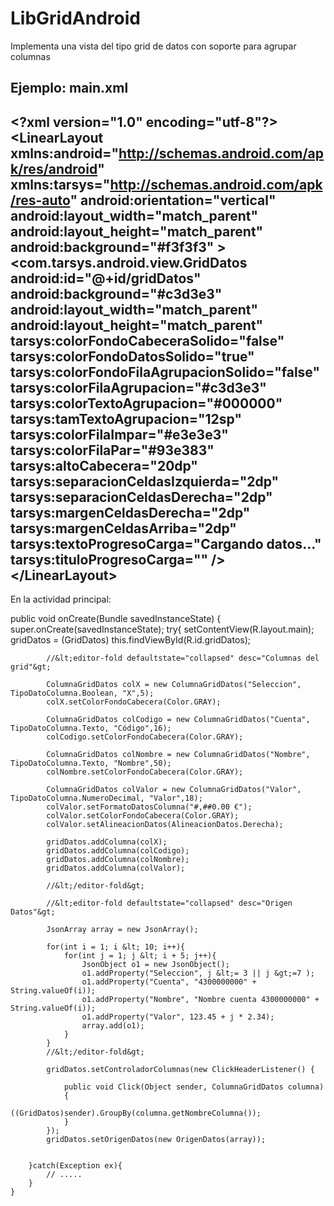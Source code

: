 LibGridAndroid
==============

Implementa una vista del tipo grid de datos con soporte para agrupar columnas

Ejemplo: main.xml
-------------------------------------------------------------------------------------
&lt;?xml version="1.0" encoding="utf-8"?&gt;
&lt;LinearLayout xmlns:android="http://schemas.android.com/apk/res/android"
              xmlns:tarsys="http://schemas.android.com/apk/res-auto"
    android:orientation="vertical"
    android:layout_width="match_parent"
    android:layout_height="match_parent"
    android:background="#f3f3f3"
    &gt;    
&lt;com.tarsys.android.view.GridDatos 
                            android:id="@+id/gridDatos"
                            android:background="#c3d3e3"
                            android:layout_width="match_parent"
                            android:layout_height="match_parent"
                            tarsys:colorFondoCabeceraSolido="false"
                            tarsys:colorFondoDatosSolido="true"
                            tarsys:colorFondoFilaAgrupacionSolido="false"
                            tarsys:colorFilaAgrupacion="#c3d3e3"
                            tarsys:colorTextoAgrupacion="#000000"
                            tarsys:tamTextoAgrupacion="12sp"
                            tarsys:colorFilaImpar="#e3e3e3"
                            tarsys:colorFilaPar="#93e383"
                            tarsys:altoCabecera="20dp"
                            tarsys:separacionCeldasIzquierda="2dp"
                            tarsys:separacionCeldasDerecha="2dp"
                            tarsys:margenCeldasDerecha="2dp"
                            tarsys:margenCeldasArriba="2dp"
                            tarsys:textoProgresoCarga="Cargando datos..."
                            tarsys:tituloProgresoCarga=""
/&gt;
&lt;/LinearLayout&gt;
-------------------------------------------------------------------------------------
En la actividad principal:

public void onCreate(Bundle savedInstanceState)
    {
        super.onCreate(savedInstanceState);
        try{
            setContentView(R.layout.main);
            gridDatos = (GridDatos) this.findViewById(R.id.gridDatos);
            
            //&lt;editor-fold defaultstate="collapsed" desc="Columnas del grid"&gt;
            
            ColumnaGridDatos colX = new ColumnaGridDatos("Seleccion", TipoDatoColumna.Boolean, "X",5);
            colX.setColorFondoCabecera(Color.GRAY);                        
            
            ColumnaGridDatos colCodigo = new ColumnaGridDatos("Cuenta", TipoDatoColumna.Texto, "Código",16);
            colCodigo.setColorFondoCabecera(Color.GRAY);
            
            ColumnaGridDatos colNombre = new ColumnaGridDatos("Nombre", TipoDatoColumna.Texto, "Nombre",50);
            colNombre.setColorFondoCabecera(Color.GRAY);
            
            ColumnaGridDatos colValor = new ColumnaGridDatos("Valor", TipoDatoColumna.NumeroDecimal, "Valor",18);
            colValor.setFormatoDatosColumna("#,##0.00 €");
            colValor.setColorFondoCabecera(Color.GRAY);
            colValor.setAlineacionDatos(AlineacionDatos.Derecha);
            
            gridDatos.addColumna(colX);
            gridDatos.addColumna(colCodigo);
            gridDatos.addColumna(colNombre);
            gridDatos.addColumna(colValor);
            
            //&lt;/editor-fold&gt;
            
            //&lt;editor-fold defaultstate="collapsed" desc="Origen Datos"&gt;
            
            JsonArray array = new JsonArray();
            
            for(int i = 1; i &lt; 10; i++){
                for(int j = 1; j &lt; i + 5; j++){
                    JsonObject o1 = new JsonObject();
                    o1.addProperty("Seleccion", j &lt;= 3 || j &gt;=7 );
                    o1.addProperty("Cuenta", "4300000000" + String.valueOf(i));
                    o1.addProperty("Nombre", "Nombre cuenta 4300000000" + String.valueOf(i));
                    o1.addProperty("Valor", 123.45 + j * 2.34);
                    array.add(o1);
                }
            }
            //&lt;/editor-fold&gt;            
            
            gridDatos.setControladorColumnas(new ClickHeaderListener() {

                public void Click(Object sender, ColumnaGridDatos columna)
                {
                    ((GridDatos)sender).GroupBy(columna.getNombreColumna());
                }
            });
            gridDatos.setOrigenDatos(new OrigenDatos(array));            
            
            
        }catch(Exception ex){
            // .....
        }
    }

